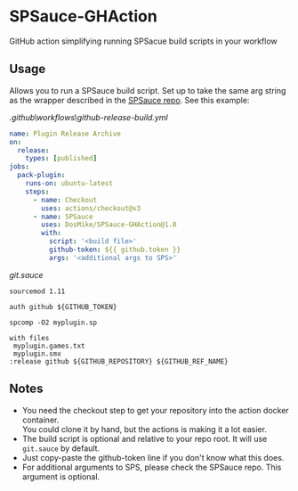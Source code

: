 # SPSauce-GHAction
GitHub action simplifying running SPSacue build scripts in your workflow

## Usage
Allows you to run a SPSauce build script. Set up to take the same arg string as the wrapper
described in the [SPSauce repo](https://github.com/DosMike/SPSauce). See this example:

*.github\workflows\github-release-build.yml*
```yml
name: Plugin Release Archive
on:
  release:
    types: [published]
jobs:
  pack-plugin:
    runs-on: ubuntu-latest
    steps:
      - name: Checkout
        uses: actions/checkout@v3
      - name: SPSauce
        uses: DosMike/SPSauce-GHAction@1.0
        with:
          script: '<build file>'
          github-token: ${{ github.token }}
          args: '<additional args to SPS>'
```

*git.sauce*
```spsauce
sourcemod 1.11

auth github ${GITHUB_TOKEN}

spcomp -O2 myplugin.sp

with files
 myplugin.games.txt
 myplugin.smx
:release github ${GITHUB_REPOSITORY} ${GITHUB_REF_NAME}
```

## Notes

* You need the checkout step to get your repository into the action docker container.   
You could clone it by hand, but the actions is making it a lot easier.
* The build script is optional and relative to your repo root. It will use `git.sauce` by default.
* Just copy-paste the github-token line if you don't know what this does.
* For additional arguments to SPS, please check the SPSauce repo. This argument is optional.
